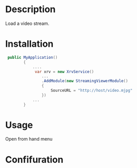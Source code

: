 # Description

Load a video stream.

# Installation

```csharp
 public MyApplication()
        {
            ....
             var xrv = new XrvService()
                ...
                .AddModule(new StreamingViewerModule()
	            {
	                SourceURL = "http://host/video.mjpg"
	            })
            ...
        }
```

# Usage

Open from hand menu

# Confifuration
